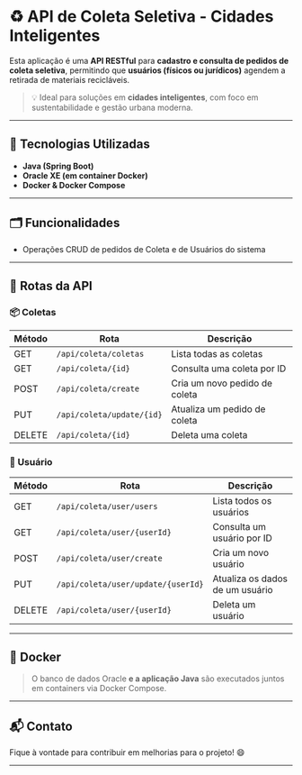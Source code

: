 # ♻️ API de Coleta Seletiva - Cidades Inteligentes

Esta aplicação é uma **API RESTful** para **cadastro e consulta de pedidos de coleta seletiva**, permitindo que **usuários (físicos ou jurídicos)** agendem a retirada de materiais recicláveis.

> 💡 Ideal para soluções em **cidades inteligentes**, com foco em sustentabilidade e gestão urbana moderna.

---

## 🚀 Tecnologias Utilizadas

- **Java (Spring Boot)**
- **Oracle XE (em container Docker)**
- **Docker & Docker Compose**

---

## 🗂️ Funcionalidades

- Operações CRUD de pedidos de Coleta e de Usuários do sistema

---

## 🔗 Rotas da API

### 📦 Coletas

| Método | Rota                      | Descrição                     |
|--------|---------------------------|-------------------------------|
| GET    | `/api/coleta/coletas`     | Lista todas as coletas        |
| GET    | `/api/coleta/{id}`        | Consulta uma coleta por ID    |
| POST   | `/api/coleta/create`      | Cria um novo pedido de coleta |
| PUT    | `/api/coleta/update/{id}` | Atualiza um pedido de coleta  |
| DELETE | `/api/coleta/{id}`        | Deleta uma coleta             |

### 👤 Usuário

| Método | Rota                               | Descrição                       |
|--------|------------------------------------|---------------------------------|
| GET    | `/api/coleta/user/users`           | Lista todos os usuários         |
| GET    | `/api/coleta/user/{userId}`        | Consulta um usuário por ID      |
| POST   | `/api/coleta/user/create`          | Cria um novo usuário            |
| PUT    | `/api/coleta/user/update/{userId}` | Atualiza os dados de um usuário |
| DELETE | `/api/coleta/user/{userId}`        | Deleta um usuário               |

---

## 🐳 Docker

> O banco de dados Oracle **e a aplicação Java** são executados juntos em containers via Docker Compose.

---

## 📬 Contato

Fique à vontade para contribuir em melhorias para o projeto! 😄

---


